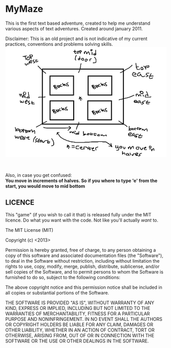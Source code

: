 <h1>MyMaze</h1>
This is the first text based adventure, created to help me understand various aspects of text adventures.
Created around january 2011. 

Disclaimer:
This is an old project and is not indicative of my current practices, conventions and problems solving skills.
<br />
<img border="0" src="map.png" alt="Maze">

<br />

Also, in case you get confused: <br />
<b> You move in increments of halves. So if you where to type 'e' from the start, you would
	move to mid bottom </b>
<h2>LICENCE</h2>
This "game" (if you wish to call it that) is released fully under the MIT licence.
Do what you want with the code. Not like you'll actually <i>want</i> to.

The MIT License (MIT)

Copyright (c) <2013> <James Dillon>

Permission is hereby granted, free of charge, to any person obtaining a copy
of this software and associated documentation files (the "Software"), to deal
in the Software without restriction, including without limitation the rights
to use, copy, modify, merge, publish, distribute, sublicense, and/or sell
copies of the Software, and to permit persons to whom the Software is
furnished to do so, subject to the following conditions:

The above copyright notice and this permission notice shall be included in
all copies or substantial portions of the Software.

THE SOFTWARE IS PROVIDED "AS IS", WITHOUT WARRANTY OF ANY KIND, EXPRESS OR
IMPLIED, INCLUDING BUT NOT LIMITED TO THE WARRANTIES OF MERCHANTABILITY,
FITNESS FOR A PARTICULAR PURPOSE AND NONINFRINGEMENT. IN NO EVENT SHALL THE
AUTHORS OR COPYRIGHT HOLDERS BE LIABLE FOR ANY CLAIM, DAMAGES OR OTHER
LIABILITY, WHETHER IN AN ACTION OF CONTRACT, TORT OR OTHERWISE, ARISING FROM,
OUT OF OR IN CONNECTION WITH THE SOFTWARE OR THE USE OR OTHER DEALINGS IN
THE SOFTWARE.
